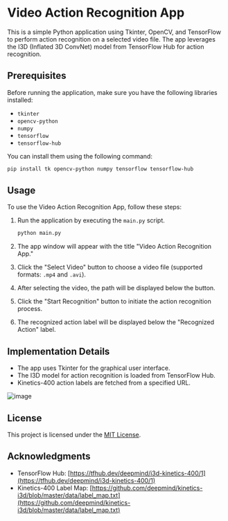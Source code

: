 # Video Action Recognition App

This is a simple Python application using Tkinter, OpenCV, and TensorFlow to perform action recognition on a selected video file. The app leverages the I3D (Inflated 3D ConvNet) model from TensorFlow Hub for action recognition.

## Prerequisites

Before running the application, make sure you have the following libraries installed:

- `tkinter`
- `opencv-python`
- `numpy`
- `tensorflow`
- `tensorflow-hub`

You can install them using the following command:

```bash
pip install tk opencv-python numpy tensorflow tensorflow-hub
```

## Usage

To use the Video Action Recognition App, follow these steps:

1. Run the application by executing the `main.py` script.
   ```bash
   python main.py
   ```

2. The app window will appear with the title "Video Action Recognition App."

3. Click the "Select Video" button to choose a video file (supported formats: `.mp4` and `.avi`).

4. After selecting the video, the path will be displayed below the button.

5. Click the "Start Recognition" button to initiate the action recognition process.

6. The recognized action label will be displayed below the "Recognized Action" label.

## Implementation Details

- The app uses Tkinter for the graphical user interface.
- The I3D model for action recognition is loaded from TensorFlow Hub.
- Kinetics-400 action labels are fetched from a specified URL.

![image](https://github.com/srihari-sirisipalli/video-action-recognition-app/assets/67143581/105a01af-7d5a-42dc-b729-41104f407d85)


## License

This project is licensed under the [MIT License](LICENSE).

## Acknowledgments

- TensorFlow Hub: [https://tfhub.dev/deepmind/i3d-kinetics-400/1](https://tfhub.dev/deepmind/i3d-kinetics-400/1)
- Kinetics-400 Label Map: [https://github.com/deepmind/kinetics-i3d/blob/master/data/label_map.txt](https://github.com/deepmind/kinetics-i3d/blob/master/data/label_map.txt)
